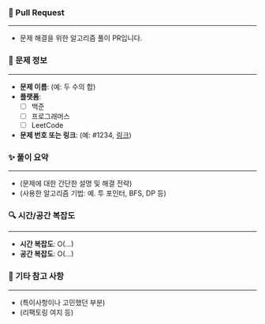 ### 🚀 Pull Request  
---  
- 문제 해결을 위한 알고리즘 풀이 PR입니다.

### 📘 문제 정보  
---  
- **문제 이름**: (예: 두 수의 합)  
- **플랫폼**:  
  - [ ] 백준  
  - [ ] 프로그래머스  
  - [ ] LeetCode 

- **문제 번호 또는 링크**: (예: #1234, [링크](https://...))

### ✨ 풀이 요약  
---  
- (문제에 대한 간단한 설명 및 해결 전략)  
- (사용한 알고리즘 기법: 예. 투 포인터, BFS, DP 등)

### 🔍 시간/공간 복잡도  
---  
- **시간 복잡도**: O(...)  
- **공간 복잡도**: O(...)

### 📌 기타 참고 사항  
---  
- (특이사항이나 고민했던 부분)  
- (리팩토링 여지 등)
